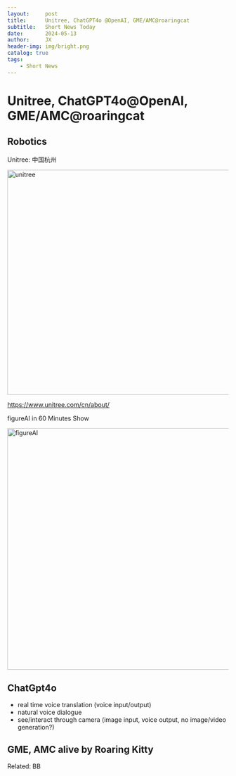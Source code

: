 ```yaml
---
layout:     post
title:      Unitree, ChatGPT4o @OpenAI, GME/AMC@roaringcat
subtitle:   Short News Today
date:       2024-05-13
author:     JX
header-img: img/bright.png
catalog: true
tags:
    - Short News
---
```


# Unitree, ChatGPT4o@OpenAI, GME/AMC@roaringcat

## Robotics

Unitree: 中国杭州

<img width="512" alt="unitree" src="https://github.com/futurev/futurev.github.io/assets/18621736/30d3314d-9479-4c93-a484-f168a28a0703">


https://www.unitree.com/cn/about/

figureAI in 60 Minutes Show

<img width="550" alt="figureAI" src="https://github.com/futurev/futurev.github.io/assets/18621736/92b29805-41d0-402a-908e-5ca7c28b5ae6">


## ChatGpt4o

 - real time voice translation (voice input/output)
 - natural voice dialogue
 - see/interact through camera (image input, voice output, no image/video generation?)
 
 ## GME, AMC alive by Roaring Kitty 
 
 Related: BB
 
 
